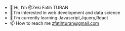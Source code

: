 - 👋 Hi, I’m @Zeki Fatih TURAN
- 👀 I’m interested in web development and data science
- 🌱 I’m currently learning Javascript,Jquery,React
- 📫 How to reach me zfatihturan@gmail.com

<!---
ZeckeyBay/ZeckeyBay is a ✨ special ✨ repository because its `README.md` (this file) appears on your GitHub profile.
You can click the Preview link to take a look at your changes.
--->

